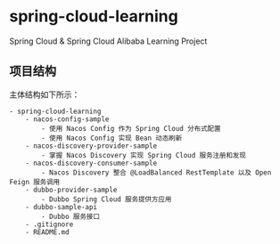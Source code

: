 # spring-cloud-learning
Spring Cloud & Spring Cloud Alibaba Learning Project

## 项目结构
主体结构如下所示：
    
    - spring-cloud-learning
        - nacos-config-sample
            - 使用 Nacos Config 作为 Spring Cloud 分布式配置
            - 使用 Nacos Config 实现 Bean 动态刷新
        - nacos-discovery-provider-sample
            - 掌握 Nacos Discovery 实现 Spring Cloud 服务注册和发现
        - nacos-discovery-consumer-sample
            - Nacos Discovery 整合 @LoadBalanced RestTemplate 以及 Open Feign 服务调用
        - dubbo-provider-sample
            - Dubbo Spring Cloud 服务提供方应用
        - dubbo-sample-api
            - Dubbo 服务接口
        - .gitignore
        - README.md
        
